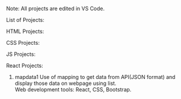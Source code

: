 Note: All projects are edited in VS Code.


List of Projects:


HTML Projects:


CSS Projects:


JS Projects:



React Projects:

1. mapdata1
Use of mapping to get data from API(JSON format) and display those data on webpage using list.  
Web development tools: React, CSS, Bootstrap.
